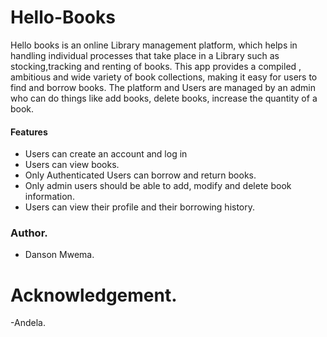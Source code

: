 # Hello-Books

Hello books is an online Library management platform, which helps in handling individual processes that take place in a Library  such as stocking,tracking and renting of books. This app provides a compiled , ambitious and wide variety of book collections, making it easy for users to find and borrow books. The platform and Users are managed by an admin who can do things like add books, delete books, increase the quantity of a book.


#### Features

* Users can create an account and log in
* Users can view books.
* Only Authenticated Users can borrow and return books.
* Only admin users should be able to add, modify and delete book information.
* Users can view their profile and their borrowing history.

### Author.
- Danson Mwema.

# Acknowledgement.
-Andela.

